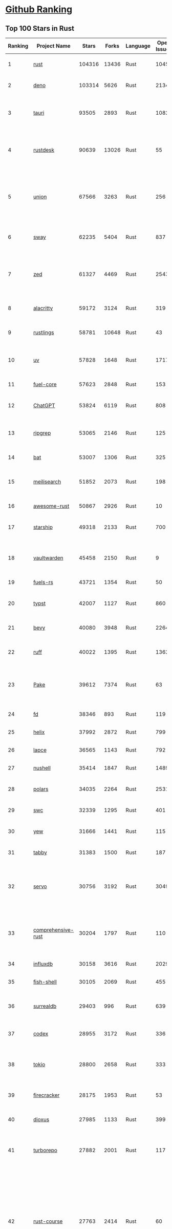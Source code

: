 [Github Ranking](../README.md)
==========

## Top 100 Stars in Rust

| Ranking | Project Name | Stars | Forks | Language | Open Issues | Description | Last Commit |
| ------- | ------------ | ----- | ----- | -------- | ----------- | ----------- | ----------- |
| 1 | [rust](https://github.com/rust-lang/rust) | 104316 | 13436 | Rust | 10456 | Empowering everyone to build reliable and efficient software. | 2025-06-15T02:25:17Z |
| 2 | [deno](https://github.com/denoland/deno) | 103314 | 5626 | Rust | 2134 | A modern runtime for JavaScript and TypeScript. | 2025-06-13T22:55:12Z |
| 3 | [tauri](https://github.com/tauri-apps/tauri) | 93505 | 2893 | Rust | 1082 | Build smaller, faster, and more secure desktop and mobile applications with a web frontend. | 2025-06-11T13:37:00Z |
| 4 | [rustdesk](https://github.com/rustdesk/rustdesk) | 90639 | 13026 | Rust | 55 | An open-source remote desktop application designed for self-hosting, as an alternative to TeamViewer. | 2025-06-14T13:59:44Z |
| 5 | [union](https://github.com/unionlabs/union) | 67566 | 3263 | Rust | 256 | The trust-minimized, zero-knowledge bridging protocol, designed for censorship resistance, extremely high security, and usage in decentralized finance. | 2025-06-15T01:35:47Z |
| 6 | [sway](https://github.com/FuelLabs/sway) | 62235 | 5404 | Rust | 837 | 🌴 Empowering everyone to build reliable and efficient smart contracts. | 2025-06-14T18:16:22Z |
| 7 | [zed](https://github.com/zed-industries/zed) | 61327 | 4469 | Rust | 2543 | Code at the speed of thought – Zed is a high-performance, multiplayer code editor from the creators of Atom and Tree-sitter. | 2025-06-15T03:39:56Z |
| 8 | [alacritty](https://github.com/alacritty/alacritty) | 59172 | 3124 | Rust | 319 | A cross-platform, OpenGL terminal emulator. | 2025-05-31T01:29:24Z |
| 9 | [rustlings](https://github.com/rust-lang/rustlings) | 58781 | 10648 | Rust | 43 | :crab: Small exercises to get you used to reading and writing Rust code! | 2025-06-03T08:32:01Z |
| 10 | [uv](https://github.com/astral-sh/uv) | 57828 | 1648 | Rust | 1717 | An extremely fast Python package and project manager, written in Rust. | 2025-06-13T22:16:49Z |
| 11 | [fuel-core](https://github.com/FuelLabs/fuel-core) | 57623 | 2848 | Rust | 153 | Rust full node implementation of the Fuel v2 protocol. | 2025-06-14T11:32:48Z |
| 12 | [ChatGPT](https://github.com/lencx/ChatGPT) | 53824 | 6119 | Rust | 808 | 🔮 ChatGPT Desktop Application (Mac, Windows and Linux) | 2024-08-29T17:58:11Z |
| 13 | [ripgrep](https://github.com/BurntSushi/ripgrep) | 53065 | 2146 | Rust | 125 | ripgrep recursively searches directories for a regex pattern while respecting your gitignore | 2025-05-30T12:30:52Z |
| 14 | [bat](https://github.com/sharkdp/bat) | 53007 | 1306 | Rust | 325 | A cat(1) clone with wings. | 2025-06-02T16:50:38Z |
| 15 | [meilisearch](https://github.com/meilisearch/meilisearch) | 51852 | 2073 | Rust | 198 | A lightning-fast search engine API bringing AI-powered hybrid search to your sites and applications. | 2025-06-14T10:43:26Z |
| 16 | [awesome-rust](https://github.com/rust-unofficial/awesome-rust) | 50867 | 2926 | Rust | 10 | A curated list of Rust code and resources. | 2025-06-11T13:43:00Z |
| 17 | [starship](https://github.com/starship/starship) | 49318 | 2133 | Rust | 700 | ☄🌌️  The minimal, blazing-fast, and infinitely customizable prompt for any shell! | 2025-06-14T21:33:51Z |
| 18 | [vaultwarden](https://github.com/dani-garcia/vaultwarden) | 45458 | 2150 | Rust | 9 | Unofficial Bitwarden compatible server written in Rust, formerly known as bitwarden_rs | 2025-06-14T23:19:53Z |
| 19 | [fuels-rs](https://github.com/FuelLabs/fuels-rs) | 43721 | 1354 | Rust | 50 | Fuel Network Rust SDK | 2025-06-12T10:36:14Z |
| 20 | [typst](https://github.com/typst/typst) | 42007 | 1127 | Rust | 860 | A new markup-based typesetting system that is powerful and easy to learn. | 2025-06-14T22:32:52Z |
| 21 | [bevy](https://github.com/bevyengine/bevy) | 40080 | 3948 | Rust | 2264 | A refreshingly simple data-driven game engine built in Rust | 2025-06-15T01:14:20Z |
| 22 | [ruff](https://github.com/astral-sh/ruff) | 40022 | 1395 | Rust | 1362 | An extremely fast Python linter and code formatter, written in Rust. | 2025-06-15T00:35:25Z |
| 23 | [Pake](https://github.com/tw93/Pake) | 39612 | 7374 | Rust | 63 | 🤱🏻 Turn any webpage into a desktop app with Rust.  🤱🏻 利用 Rust 轻松构建轻量级多端桌面应用 | 2025-03-25T12:35:16Z |
| 24 | [fd](https://github.com/sharkdp/fd) | 38346 | 893 | Rust | 119 | A simple, fast and user-friendly alternative to 'find' | 2025-06-08T21:08:34Z |
| 25 | [helix](https://github.com/helix-editor/helix) | 37992 | 2872 | Rust | 799 | A post-modern modal text editor. | 2025-06-14T20:14:28Z |
| 26 | [lapce](https://github.com/lapce/lapce) | 36565 | 1143 | Rust | 792 | Lightning-fast and Powerful Code Editor written in Rust | 2025-06-15T00:46:48Z |
| 27 | [nushell](https://github.com/nushell/nushell) | 35414 | 1847 | Rust | 1489 | A new type of shell | 2025-06-14T23:39:39Z |
| 28 | [polars](https://github.com/pola-rs/polars) | 34035 | 2264 | Rust | 2531 | Dataframes powered by a multithreaded, vectorized query engine, written in Rust | 2025-06-14T09:32:55Z |
| 29 | [swc](https://github.com/swc-project/swc) | 32339 | 1295 | Rust | 401 | Rust-based platform for the Web | 2025-06-14T17:16:45Z |
| 30 | [yew](https://github.com/yewstack/yew) | 31666 | 1441 | Rust | 115 | Rust / Wasm framework for creating reliable and efficient web applications | 2025-06-01T03:26:00Z |
| 31 | [tabby](https://github.com/TabbyML/tabby) | 31383 | 1500 | Rust | 187 | Self-hosted AI coding assistant | 2025-06-11T11:40:51Z |
| 32 | [servo](https://github.com/servo/servo) | 30756 | 3192 | Rust | 3049 | Servo aims to empower developers with a lightweight, high-performance alternative for embedding web technologies in applications. | 2025-06-15T01:48:43Z |
| 33 | [comprehensive-rust](https://github.com/google/comprehensive-rust) | 30204 | 1797 | Rust | 110 | This is the Rust course used by the Android team at Google. It provides you the material to quickly teach Rust. | 2025-06-12T10:27:24Z |
| 34 | [influxdb](https://github.com/influxdata/influxdb) | 30158 | 3616 | Rust | 2029 | Scalable datastore for metrics, events, and real-time analytics | 2025-06-14T02:06:29Z |
| 35 | [fish-shell](https://github.com/fish-shell/fish-shell) | 30105 | 2069 | Rust | 455 | The user-friendly command line shell. | 2025-06-14T23:07:45Z |
| 36 | [surrealdb](https://github.com/surrealdb/surrealdb) | 29403 | 996 | Rust | 639 | A scalable, distributed, collaborative, document-graph database, for the realtime web | 2025-06-15T01:00:54Z |
| 37 | [codex](https://github.com/openai/codex) | 28955 | 3172 | Rust | 336 | Lightweight coding agent that runs in your terminal | 2025-06-15T00:22:01Z |
| 38 | [tokio](https://github.com/tokio-rs/tokio) | 28800 | 2658 | Rust | 333 | A runtime for writing reliable asynchronous applications with Rust. Provides I/O, networking, scheduling, timers, ... | 2025-06-14T06:41:16Z |
| 39 | [firecracker](https://github.com/firecracker-microvm/firecracker) | 28175 | 1953 | Rust | 53 | Secure and fast microVMs for serverless computing. | 2025-06-12T12:04:48Z |
| 40 | [dioxus](https://github.com/DioxusLabs/dioxus) | 27985 | 1133 | Rust | 399 | Fullstack app framework for web, desktop, mobile, and more. | 2025-06-14T21:59:02Z |
| 41 | [turborepo](https://github.com/vercel/turborepo) | 27882 | 2001 | Rust | 117 | Build system optimized for JavaScript and TypeScript, written in Rust | 2025-06-13T15:23:34Z |
| 42 | [rust-course](https://github.com/sunface/rust-course) | 27763 | 2414 | Rust | 60 | “连续八年成为全世界最受喜爱的语言，无 GC 也无需手动内存管理、极高的性能和安全性、过程/OO/函数式编程、优秀的包管理、JS 未来基石" — 工作之余的第二语言来试试 Rust 吧。本书拥有全面且深入的讲解、生动贴切的示例、德芙般丝滑的内容，这可能是目前最用心的 Rust 中文学习教程 / Book  | 2025-05-27T03:47:44Z |
| 43 | [linera-protocol](https://github.com/linera-io/linera-protocol) | 27443 | 1785 | Rust | 467 | Main repository for the Linera protocol | 2025-06-15T01:29:41Z |
| 44 | [zoxide](https://github.com/ajeetdsouza/zoxide) | 27121 | 634 | Rust | 102 | A smarter cd command. Supports all major shells. | 2025-05-30T23:23:54Z |
| 45 | [iced](https://github.com/iced-rs/iced) | 26790 | 1322 | Rust | 314 | A cross-platform GUI library for Rust, inspired by Elm | 2025-06-13T13:52:53Z |
| 46 | [delta](https://github.com/dandavison/delta) | 26429 | 418 | Rust | 268 | A syntax-highlighting pager for git, diff, grep, and blame output | 2025-05-02T15:41:04Z |
| 47 | [just](https://github.com/casey/just) | 25907 | 549 | Rust | 303 | 🤖 Just a command runner | 2025-06-15T01:23:37Z |
| 48 | [yazi](https://github.com/sxyazi/yazi) | 25790 | 553 | Rust | 41 | 💥 Blazing fast terminal file manager written in Rust, based on async I/O. | 2025-06-14T08:27:51Z |
| 49 | [hyperfine](https://github.com/sharkdp/hyperfine) | 25325 | 403 | Rust | 40 | A command-line benchmarking tool | 2025-05-01T02:03:20Z |
| 50 | [Rocket](https://github.com/rwf2/Rocket) | 25201 | 1599 | Rust | 50 | A web framework for Rust. | 2025-05-04T10:05:41Z |
| 51 | [egui](https://github.com/emilk/egui) | 25126 | 1757 | Rust | 791 | egui: an easy-to-use immediate mode GUI in Rust that runs on both web and native | 2025-06-14T11:04:39Z |
| 52 | [zellij](https://github.com/zellij-org/zellij) | 24564 | 754 | Rust | 1132 | A terminal workspace with batteries included | 2025-06-13T14:16:16Z |
| 53 | [sniffnet](https://github.com/GyulyVGC/sniffnet) | 24428 | 762 | Rust | 34 | Comfortably monitor your Internet traffic 🕵️‍♂️ | 2025-06-14T13:42:57Z |
| 54 | [pingora](https://github.com/cloudflare/pingora) | 24400 | 1408 | Rust | 134 | A library for building fast, reliable and evolvable network services. | 2025-06-13T19:09:44Z |
| 55 | [atuin](https://github.com/atuinsh/atuin) | 24393 | 661 | Rust | 330 | ✨ Magical shell history | 2025-06-11T18:12:20Z |
| 56 | [qdrant](https://github.com/qdrant/qdrant) | 24147 | 1654 | Rust | 329 | Qdrant - High-performance, massive-scale Vector Database and Vector Search Engine for the next generation of AI. Also available in the cloud https://cloud.qdrant.io/ | 2025-06-14T21:18:56Z |
| 57 | [Rust](https://github.com/TheAlgorithms/Rust) | 24102 | 2400 | Rust | 2 |  All Algorithms implemented in Rust  | 2025-06-10T20:50:13Z |
| 58 | [czkawka](https://github.com/qarmin/czkawka) | 23992 | 748 | Rust | 465 | Multi functional app to find duplicates, empty folders, similar images etc. | 2025-05-10T10:51:17Z |
| 59 | [exa](https://github.com/ogham/exa) | 23969 | 662 | Rust | 199 | A modern replacement for ‘ls’. | 2024-09-24T15:18:09Z |
| 60 | [tools](https://github.com/rome/tools) | 23628 | 658 | Rust | 86 | Unified developer tools for JavaScript, TypeScript, and the web | 2023-09-04T08:42:49Z |
| 61 | [actix-web](https://github.com/actix/actix-web) | 23074 | 1744 | Rust | 186 | Actix Web is a powerful, pragmatic, and extremely fast web framework for Rust. | 2025-06-09T01:00:00Z |
| 62 | [difftastic](https://github.com/Wilfred/difftastic) | 22384 | 377 | Rust | 208 | a structural diff that understands syntax 🟥🟩 | 2025-06-13T00:01:07Z |
| 63 | [axum](https://github.com/tokio-rs/axum) | 21944 | 1189 | Rust | 49 | Ergonomic and modular web framework built with Tokio, Tower, and Hyper | 2025-06-08T09:35:54Z |
| 64 | [anki](https://github.com/ankitects/anki) | 21915 | 2366 | Rust | 207 | Anki's shared backend and web components, and the Qt frontend | 2025-06-14T05:48:33Z |
| 65 | [fnm](https://github.com/Schniz/fnm) | 21147 | 552 | Rust | 275 | 🚀 Fast and simple Node.js version manager, built in Rust | 2025-06-10T09:36:10Z |
| 66 | [hyperswitch](https://github.com/juspay/hyperswitch) | 21081 | 3567 | Rust | 634 | An open source payments switch written in Rust to make payments fast, reliable and affordable | 2025-06-15T02:02:57Z |
| 67 | [tree-sitter](https://github.com/tree-sitter/tree-sitter) | 20964 | 1871 | Rust | 163 | An incremental parsing system for programming tools | 2025-06-14T08:27:30Z |
| 68 | [sonic](https://github.com/valeriansaliou/sonic) | 20784 | 598 | Rust | 64 | 🦔 Fast, lightweight & schema-less search backend. An alternative to Elasticsearch that runs on a few MBs of RAM. | 2025-01-06T21:19:17Z |
| 69 | [coreutils](https://github.com/uutils/coreutils) | 20738 | 1496 | Rust | 353 | Cross-platform Rust rewrite of the GNU coreutils | 2025-06-14T22:42:56Z |
| 70 | [wezterm](https://github.com/wezterm/wezterm) | 20696 | 933 | Rust | 1201 | A GPU-accelerated cross-platform terminal emulator and multiplexer written by @wez and implemented in Rust | 2025-06-04T13:02:20Z |
| 71 | [chroma](https://github.com/chroma-core/chroma) | 20467 | 1645 | Rust | 250 | the AI-native open-source embedding database | 2025-06-15T03:17:20Z |
| 72 | [RustPython](https://github.com/RustPython/RustPython) | 20156 | 1317 | Rust | 319 | A Python Interpreter written in Rust | 2025-06-09T09:16:54Z |
| 73 | [xi-editor](https://github.com/xi-editor/xi-editor) | 19821 | 702 | Rust | 135 | A modern editor with a backend written in Rust. | 2024-03-19T00:11:37Z |
| 74 | [mdBook](https://github.com/rust-lang/mdBook) | 19806 | 1738 | Rust | 525 | Create book from markdown files. Like Gitbook but implemented in Rust | 2025-06-09T15:29:09Z |
| 75 | [wasmer](https://github.com/wasmerio/wasmer) | 19801 | 891 | Rust | 234 | 🚀 Fast, secure, lightweight containers based on WebAssembly | 2025-06-14T11:27:37Z |
| 76 | [gitui](https://github.com/gitui-org/gitui) | 19731 | 621 | Rust | 188 | Blazing 💥 fast terminal-ui for git written in rust 🦀 | 2025-06-09T03:20:21Z |
| 77 | [vector](https://github.com/vectordotdev/vector) | 19720 | 1768 | Rust | 1930 | A high-performance observability data pipeline. | 2025-06-13T22:47:32Z |
| 78 | [gleam](https://github.com/gleam-lang/gleam) | 19432 | 827 | Rust | 155 | ⭐️ A friendly language for building type-safe, scalable systems! | 2025-06-13T11:28:27Z |
| 79 | [slint](https://github.com/slint-ui/slint) | 19429 | 688 | Rust | 699 | Slint is an open-source declarative GUI toolkit to build native user interfaces for Rust, C++, JavaScript, or Python apps. | 2025-06-14T15:22:24Z |
| 80 | [biome](https://github.com/biomejs/biome) | 19309 | 601 | Rust | 187 | A toolchain for web projects, aimed to provide functionalities to maintain them. Biome offers formatter and linter, usable via CLI and LSP. | 2025-06-14T17:43:28Z |
| 81 | [Bend](https://github.com/HigherOrderCO/Bend) | 18797 | 462 | Rust | 93 | A massively parallel, high-level programming language | 2025-06-03T17:36:56Z |
| 82 | [neon](https://github.com/neondatabase/neon) | 18716 | 684 | Rust | 642 | Neon: Serverless Postgres. We separated storage and compute to offer autoscaling, code-like database branching, and scale to zero. | 2025-06-14T22:45:29Z |
| 83 | [relay](https://github.com/facebook/relay) | 18642 | 1856 | Rust | 591 | Relay is a JavaScript framework for building data-driven React applications. | 2025-06-14T02:32:24Z |
| 84 | [cube](https://github.com/cube-js/cube) | 18611 | 1843 | Rust | 632 | 📊 Cube’s universal semantic layer platform is the next evolution of OLAP technology for AI, BI, spreadsheets, and embedded analytics | 2025-06-15T03:59:30Z |
| 85 | [leptos](https://github.com/leptos-rs/leptos) | 18597 | 770 | Rust | 86 | Build fast web applications with Rust. | 2025-06-14T19:47:48Z |
| 86 | [spotify-tui](https://github.com/Rigellute/spotify-tui) | 18244 | 544 | Rust | 272 | Spotify for the terminal written in Rust 🚀 | 2024-04-04T15:03:12Z |
| 87 | [candle](https://github.com/huggingface/candle) | 17393 | 1121 | Rust | 422 | Minimalist ML framework for Rust | 2025-06-07T14:02:58Z |
| 88 | [universal-android-debloater](https://github.com/0x192/universal-android-debloater) | 17108 | 886 | Rust | 458 | Cross-platform GUI written in Rust using ADB to debloat non-rooted android devices. Improve your privacy, the security and battery life of your device. | 2024-08-02T16:16:12Z |
| 89 | [SpacetimeDB](https://github.com/clockworklabs/SpacetimeDB) | 16792 | 571 | Rust | 379 | Multiplayer at the speed of light | 2025-06-14T01:16:00Z |
| 90 | [ruffle](https://github.com/ruffle-rs/ruffle) | 16759 | 889 | Rust | 5714 | A Flash Player emulator written in Rust | 2025-06-15T00:05:48Z |
| 91 | [diem](https://github.com/diem/diem) | 16698 | 2581 | Rust | 357 | Diem’s mission is to build a trusted and innovative financial network that empowers people and businesses around the world. | 2025-05-13T05:57:59Z |
| 92 | [RustScan](https://github.com/bee-san/RustScan) | 16657 | 1126 | Rust | 27 | 🤖 The Modern Port Scanner 🤖 | 2025-06-10T09:31:23Z |
| 93 | [wasmtime](https://github.com/bytecodealliance/wasmtime) | 16507 | 1436 | Rust | 724 | A lightweight WebAssembly runtime that is fast, secure, and standards-compliant | 2025-06-14T21:30:48Z |
| 94 | [pyxel](https://github.com/kitao/pyxel) | 16399 | 885 | Rust | 11 | A retro game engine for Python | 2025-06-12T23:04:58Z |
| 95 | [book](https://github.com/rust-lang/book) | 16242 | 3665 | Rust | 171 | The Rust Programming Language | 2025-06-03T21:08:13Z |
| 96 | [jj](https://github.com/jj-vcs/jj) | 16080 | 541 | Rust | 484 | A Git-compatible VCS that is both simple and powerful | 2025-06-15T02:11:16Z |
| 97 | [mise](https://github.com/jdx/mise) | 16048 | 531 | Rust | 25 | dev tools, env vars, task runner | 2025-06-15T00:13:22Z |
| 98 | [tikv](https://github.com/tikv/tikv) | 15893 | 2191 | Rust | 1229 | Distributed transactional key-value database, originally created to complement TiDB | 2025-06-13T03:39:58Z |
| 99 | [navi](https://github.com/denisidoro/navi) | 15860 | 530 | Rust | 90 | An interactive cheatsheet tool for the command-line | 2025-06-10T09:11:21Z |
| 100 | [eza](https://github.com/eza-community/eza) | 15825 | 297 | Rust | 198 | A modern alternative to ls | 2025-06-13T23:37:32Z |

